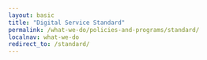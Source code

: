 ```yaml
---
layout: basic
title: "Digital Service Standard"
permalink: /what-we-do/policies-and-programs/standard/
localnav: what-we-do
redirect_to: /standard/
---
```

